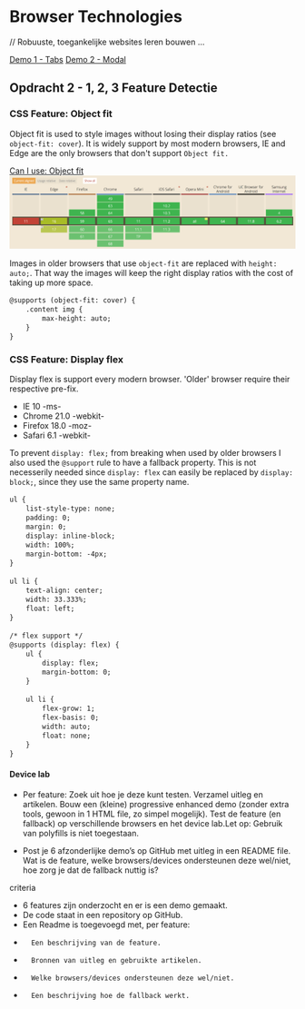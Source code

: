 # Browser Technologies
// Robuuste, toegankelijke websites leren bouwen … 

[Demo 1 - Tabs](https://jamalvr.github.io/browser-technologies/opdracht2/demo1/1.html)
[Demo 2 - Modal](https://jamalvr.github.io/browser-technologies/opdracht2/demo2/2.html#)

## Opdracht 2 - 1, 2, 3 Feature Detectie
### CSS Feature: Object fit
Object fit is used to style images without losing their display ratios (see `object-fit: cover`).
It is widely support by most modern browsers, IE and Edge are the only browsers that don't support `Object fit.`

[Can I use: Object fit](https://caniuse.com/#search=object-fit)
![Can I use](screenshots/caniuse-objectfit.png)

Images in older browsers that use `object-fit` are replaced with `height: auto;`. That way the images will keep the right display ratios with the cost of taking up more space.

```
@supports (object-fit: cover) { 
    .content img {
        max-height: auto;
    }
}
```

### CSS Feature: Display flex
Display flex is support every modern browser. 'Older' browser require their respective pre-fix.
* IE 10 -ms- 
* Chrome 21.0 -webkit-	
* Firefox 18.0 -moz-
* Safari 6.1 -webkit-

To prevent `display: flex;` from breaking when used by older browsers I also used the `@support` rule to have a fallback property. This is not necesserily needed since `display: flex` can easily be replaced by `display: block;`, since they use the same property name.

```
ul {
    list-style-type: none;
    padding: 0;
    margin: 0;
    display: inline-block;
    width: 100%;
    margin-bottom: -4px;
}

ul li {
    text-align: center;
    width: 33.333%;
    float: left;
}

/* flex support */
@supports (display: flex) {
    ul {
        display: flex;
        margin-bottom: 0;
    }

    ul li {
        flex-grow: 1;
        flex-basis: 0;
        width: auto;
        float: none;
    }
}
```

#### Device lab



- Per feature: Zoek uit hoe je deze kunt testen. Verzamel uitleg en artikelen. Bouw een (kleine) progressive enhanced demo (zonder extra tools, gewoon in 1 HTML file, zo simpel mogelijk). Test de feature (en fallback) op verschillende browsers en het device lab.Let op: Gebruik van polyfills is niet toegestaan.

- Post je 6 afzonderlijke demo’s op GitHub met uitleg in een README file. Wat is de feature, welke browsers/devices ondersteunen deze wel/niet, hoe zorg je dat de fallback nuttig is?

criteria
- 6 features zijn onderzocht en er is een demo gemaakt.
- De code staat in een repository op GitHub.
- Een Readme is toegevoegd met, per feature:
-		Een beschrijving van de feature.
-		Bronnen van uitleg en gebruikte artikelen.
-		Welke browsers/devices ondersteunen deze wel/niet.
-		Een beschrijving hoe de fallback werkt.

 